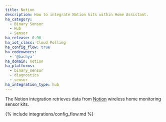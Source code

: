 ```yaml
---
title: Notion
description: How to integrate Notion kits within Home Assistant.
ha_category:
  - Binary Sensor
  - Hub
  - Sensor
ha_release: 0.96
ha_iot_class: Cloud Polling
ha_config_flow: true
ha_codeowners:
  - '@bachya'
ha_domain: notion
ha_platforms:
  - binary_sensor
  - diagnostics
  - sensor
ha_integration_type: hub
---
```


The Notion integration retrieves data from [Notion](https://getnotion.com) wireless
home monitoring sensor kits.

{% include integrations/config_flow.md %}
